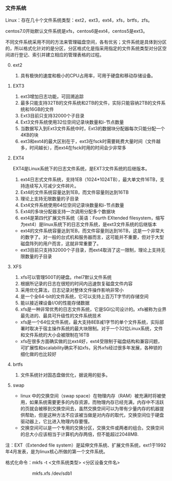 ### 文件系统 ###
Linux：存在几十个文件系统类型：ext2，ext3，ext4，xfs，brtfs，zfs。

centos7.0开始默认文件系统是xfs，centos6是ext4，centos5是ext3。

不同文件系统采用不同的方法来管理磁盘空间，各有优劣；文件系统是具体到分区的，所以格式化针对的是分区，分区格式化是指采用指定的文件系统类型对分区空间进行登记、索引并建立相应的管理表格的过程。

0. ext2
	1. 具有极快的速度和极小的CPU占用率，可用于硬盘和移动存储设备。
1. EXT3 
	1. ext3增加日志功能，可回溯追踪
	2. 最多只能支持32TB的文件系统和2TB的文件，实际只能容纳2TB的文件系统和16GB的文件 
	2. Ext3目前只支持32000个子目录 
	3. Ext3文件系统使用32位空间记录块数量和i-节点数量 
	4. 当数据写入到Ext3文件系统中时，Ext3的数据块分配器每次只能分配一个4KB的块 
	5. ext3和ext4的最大区别在于，ext3在fsck时需要耗费大量时间（文件越多，时间越长），而ext4在fsck时用的时间会少非常多
2. EXT4 

	EXT4是Linux系统下的日志文件系统，是EXT3文件系统的后继版本。 

	1. ext4日志式文件系统，支持1EB（1024*1024TB），最大单文件16TB，支持连续写入可减少文件碎片。
	2. Ext4的文件系统容量达到1EB，而文件容量则达到16TB 
	2. 理论上支持无限数量的子目录 
	3. Ext4文件系统使用64位空间记录块数量和i-节点数量 
	4. Ext4的多块分配器支持一次调用分配多个数据块 
	5. ext4是第四代扩展文件系统（英语：Fourth EXtended filesystem，缩写为ext4）是linux系统下的日志文件系统，是ext3文件系统的后继版本
	- ext4的文件系统容量达到1EB，而文件容量则达到16TB，这是一个非常大的数字了。对一般的台式机和服务器而言，这可能并不重要，但对于大型磁盘阵列的用户而言，这就非常重要了。
	- ext3目前只支持32000个子目录，而ext4取消了这一限制，理论上支持无限数量的子目录
3. XFS 
	1. xfs可以管理500T的硬盘。rhel7默认文件系统
	2. 根据所记录的日志在很短的时间内迅速恢复磁盘文件内容 
	2. 采用优化算法，日志记录对整体文件操作影响非常小 
	3. 是一个全64-bit的文件系统，它可以支持上百万T字节的存储空间 
	4. 能以接近裸设备I/O的性能存储数据
	5. xfs是一种非常优秀的日志文件系统，它是SGI公司设计的。xfs被称为业界最先进的、最具可升级性的文件系统技术
	- xfs是一个64位文件系统，最大支持8EB减1字节的单个文件系统，实际部署时取决于宿主操作系统的最大块限制。对于一个32位Linux系统，文件和文件系统的大小会被限制在16TB
	- xfs在很多方面确实做的比ext4好，ext4受限制于磁盘结构和兼容问题，可扩展性和scalability确实不如xfs，另外xfs经过很多年发展，各种锁的细化做的也比较好
4. brtfs
	1. 文件系统针对固态盘做优化，据说用的挺多。
5. swap
	- linux 中的交换空间（swap space）在物理内存（RAM）被充满时将被使用，如果系统需要更多的内存资源，而物理内存已经充满，内存中不活跃的页就会被移到交换空间去，虽然交换空间可以为带有少量内存的机器提供帮助，但是这种方法不应该被当做是对内存的取代，交换空间位于硬盘驱动器上，它比进入物理内存要慢。
	- 交换空间可以是一个专用的交换分区，交换文件或两者的组合。交换空间的总大小应该相当于计算机内存两倍，但不能超过2048MB.

注：EXT（Extended file system）是延伸文件系统、扩展文件系统，ext1于1992年4月发表，是为linux核心所做的第一个文件系统。

格式化命令：mkfs -t <文件系统类型> <分区设备文件名>

　　　　　　mkfs.xfs /dev/sdb1